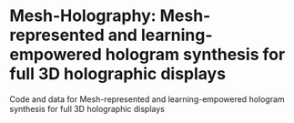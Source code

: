 # Mesh-Holography: Mesh-represented and learning-empowered hologram synthesis for full 3D holographic displays
Code and data for Mesh-represented and learning-empowered hologram synthesis for full 3D holographic displays
